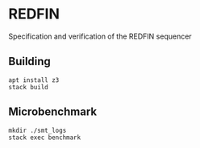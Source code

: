 # REDFIN

Specification and verification of the REDFIN sequencer

## Building

```
apt install z3
stack build
```

## Microbenchmark

```
mkdir ./smt_logs
stack exec benchmark
```
